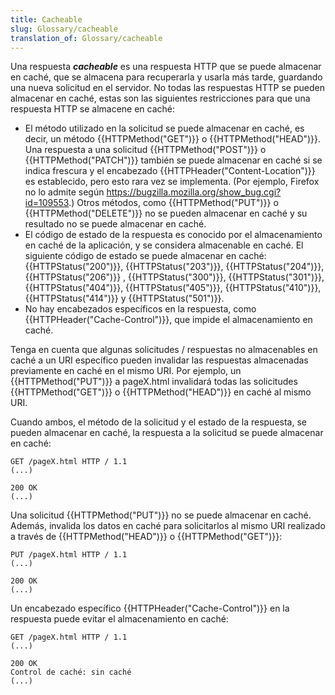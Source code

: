 ```yaml
---
title: Cacheable
slug: Glossary/cacheable
translation_of: Glossary/cacheable
---
```


Una respuesta **_cacheable_** es una respuesta HTTP que se puede almacenar en caché, que se almacena para recuperarla y usarla más tarde, guardando una nueva solicitud en el servidor. No todas las respuestas HTTP se pueden almacenar en caché, estas son las siguientes restricciones para que una respuesta HTTP se almacene en caché:

- El método utilizado en la solicitud se puede almacenar en caché, es decir, un método {{HTTPMethod("GET")}} o {{HTTPMethod("HEAD")}}. Una respuesta a una solicitud {{HTTPMethod("POST")}} o {{HTTPMethod("PATCH")}} también se puede almacenar en caché si se indica frescura y el encabezado {{HTTPHeader("Content-Location")}} es establecido, pero esto rara vez se implementa. (Por ejemplo, Firefox no lo admite según <https://bugzilla.mozilla.org/show_bug.cgi?id=109553>.) Otros métodos, como {{HTTPMethod("PUT")}} o {{HTTPMethod("DELETE")}} no se pueden almacenar en caché y su resultado no se puede almacenar en caché.
- El código de estado de la respuesta es conocido por el almacenamiento en caché de la aplicación, y se considera almacenable en caché. El siguiente código de estado se puede almacenar en caché: {{HTTPStatus("200")}}, {{HTTPStatus("203")}}, {{HTTPStatus("204")}}, {{HTTPStatus("206")}} , {{HTTPStatus("300")}}, {{HTTPStatus("301")}}, {{HTTPStatus("404")}}, {{HTTPStatus("405")}}, {{HTTPStatus("410")}}, {{HTTPStatus("414")}} y {{HTTPStatus("501")}}.
- No hay encabezados específicos en la respuesta, como {{HTTPHeader("Cache-Control")}}, que impide el almacenamiento en caché.

Tenga en cuenta que algunas solicitudes / respuestas no almacenables en caché a un URI específico pueden invalidar las respuestas almacenadas previamente en caché en el mismo URI. Por ejemplo, un {{HTTPMethod("PUT")}} a pageX.html invalidará todas las solicitudes {{HTTPMethod("GET")}} o {{HTTPMethod("HEAD")}} en caché al mismo URI.

Cuando ambos, el método de la solicitud y el estado de la respuesta, se pueden almacenar en caché, la respuesta a la solicitud se puede almacenar en caché:

```
GET /pageX.html HTTP / 1.1
(...)

200 OK
(...)
```

Una solicitud {{HTTPMethod("PUT")}} no se puede almacenar en caché. Además, invalida los datos en caché para solicitarlos al mismo URI realizado a través de {{HTTPMethod("HEAD")}} o {{HTTPMethod("GET")}}:

```
PUT /pageX.html HTTP / 1.1
(...)

200 OK
(...)
```

Un encabezado específico {{HTTPHeader("Cache-Control")}} en la respuesta puede evitar el almacenamiento en caché:

```
GET /pageX.html HTTP / 1.1
(...)

200 OK
Control de caché: sin caché
(...)
```
